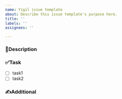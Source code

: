 ```yaml
---
name: Yigil issue template
about: Describe this issue template's purpose here.
title: ''
labels: ''
assignees: ''

---
```


### 📝Description

### ✅Task
- [ ] task1
- [ ] task2

### ✍️Additional
